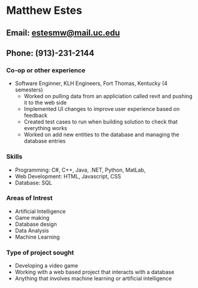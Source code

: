 # **Matthew Estes**
## **Email: estesmw@mail.uc.edu**
## **Phone: (913)-231-2144**

### **Co-op or other experience**
- Software Enginner, KLH Engineers, Fort Thomas, Kentucky (4 semesters)
  - Worked on pulling data from an appliciation called revit and pushing it to the web side
  - Implemented UI changes to improve user experience based on feedback
  - Created test cases to run when building solution to check that everything works
  - Worked on add new entities to the database and managing the database entries

### **Skills**
- Programming: C#, C++, Java, .NET, Python, MatLab, 
- Web Development: HTML, Javascript, CSS
- Database: SQL

### **Areas of Intrest**
- Artificial Intelligence
- Game making
- Database design
- Data Analysis
- Machine Learning

### **Type of project sought**
- Developing a video game
- Working with a web based project that interacts with a database
- Anything that involves machine learning or artificial intelligence
